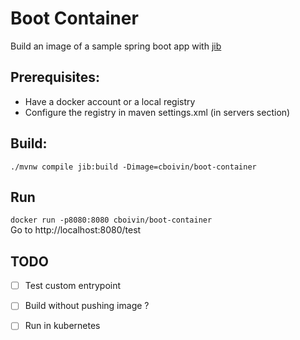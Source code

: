 # Boot Container

Build an image of a sample spring boot app with [jib](https://github.com/GoogleContainerTools/jib)

## Prerequisites:
- Have a docker account or a local registry
- Configure the registry in maven settings.xml (in servers section)

## Build:
`./mvnw compile jib:build -Dimage=cboivin/boot-container`

## Run
`docker run -p8080:8080 cboivin/boot-container`  
Go to http://localhost:8080/test

## TODO
- [ ] Test custom entrypoint
- [ ] Build without pushing image ?
- [ ] Run in kubernetes

